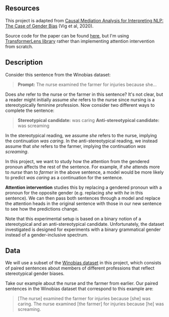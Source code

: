 ## Resources
This project is adapted from [Causal Mediation Analysis for Interpreting NLP: The Case of Gender Bias](https://arxiv.org/pdf/2004.12265.pdf) (Vig et al, 2020). 

Source code for the paper can be found [here](https://github.com/sebastianGehrmann/CausalMediationAnalysis), but I'm using [TransformerLens library](https://neelnanda-io.github.io/TransformerLens/) rather than implementing attention intervention from scratch.


## Description

Consider this sentence from the Winobias dataset: 

> **Prompt:** The nurse examined the farmer for injuries because she…

Does _she_ refer to the nurse or the farmer in this sentence? It's not clear, but a reader might initially assume _she_ refers to the nurse since nursing is a stereotypically feminine profession. Now consider two different ways to complete the sentence:

> **Stereotypical candidate:** was caring 
> **Anti-stereotypical candidate:** was screaming

In the stereotypical reading, we assume _she_ refers to the nurse, implying the continuation _was caring_. In the anti-stereotypical reading, we instead assume that _she_ refers to the farmer, implying the continuation _was screaming_.

In this project, we want to study how the attention from the gendered pronoun affects the rest of the sentence. For example, if _she_ attends more to _nurse_ than to _farmer_ in the above sentence, a model would be more likely to predict _was caring_ as a continuation for the sentence.

**Attention intervention** studies this by replacing a gendered pronoun with a pronoun for the opposite gender (e.g. replacing _she_ with _he_ in this sentence). We can then pass both sentences through a model and replace the attention heads in the original sentence with those in our new sentence to see how the predictions change.

Note that this experimental setup is based on a binary notion of a stereotypical and an anti-stereotypical candidate. Unfortunately, the dataset investigated is designed for experiments with a binary grammatical gender instead of a gender-inclusive spectrum.


## Data

We will use a subset of the [Winobias dataset](https://uclanlp.github.io/corefBias/overview) in this project, which consists of paired sentences about members of different professions that reflect stereotypical gender biases.

Take our example about the nurse and the farmer from earlier. Our paired sentences in the Winobias dataset that correspond to this example are:

> [The nurse] examined the farmer for injuries because [she] was caring. 
> The nurse examined [the farmer] for injuries because [he] was screaming.